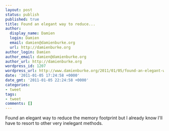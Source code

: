 ```yaml
---
layout: post
status: publish
published: true
title: Found an elegant way to reduce...
author:
  display_name: Damien
  login: Damien
  email: damien@damienburke.org
  url: http://damienburke.org
author_login: Damien
author_email: damien@damienburke.org
author_url: http://damienburke.org
wordpress_id: 1207
wordpress_url: http://www.damienburke.org/2011/01/05/found-an-elegant-way-to-reduce/
date: '2011-01-05 17:24:58 +0000'
date_gmt: '2011-01-05 22:24:58 +0000'
categories:
- tweet
tags:
- tweet
comments: []
---
```

<p>Found an elegant way to reduce the memory footprint but I already know I'll have to resort to other very inelegant methods.</p>
